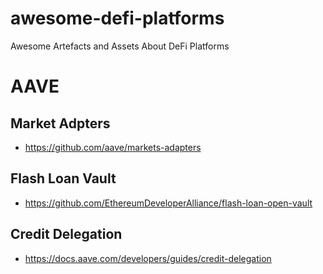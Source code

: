 # awesome-defi-platforms
Awesome Artefacts and Assets About DeFi Platforms

# AAVE 

## Market Adpters
- https://github.com/aave/markets-adapters

## Flash Loan Vault
- https://github.com/EthereumDeveloperAlliance/flash-loan-open-vault

## Credit Delegation
- https://docs.aave.com/developers/guides/credit-delegation

